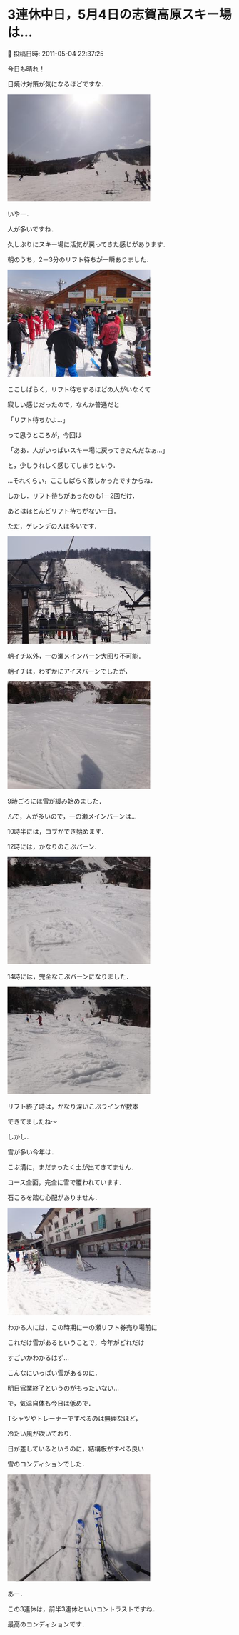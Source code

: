 # 3連休中日，5月4日の志賀高原スキー場は…

📅 投稿日時: 2011-05-04 22:37:25

今日も晴れ！


日焼け対策が気になるほどですな．




![51e9c682ece4c67b15e5a8414721a3ea.jpg](images/51e9c682ece4c67b15e5a8414721a3ea.jpg)







いやー．


人が多いですね．


久しぶりにスキー場に活気が戻ってきた感じがあります．


朝のうち，2－3分のリフト待ちが一瞬ありました．




![e7d7cde85150a8c393682fb35722ed00.jpg](images/e7d7cde85150a8c393682fb35722ed00.jpg)




ここしばらく，リフト待ちするほどの人がいなくて


寂しい感じだったので，なんか普通だと


「リフト待ちかよ…」


って思うところが，今回は


「ああ．人がいっぱいスキー場に戻ってきたんだなぁ…」


と，少しうれしく感じてしまうという．


…それくらい，ここしばらく寂しかったですからね．





しかし．リフト待ちがあったのも1－2回だけ．


あとはほとんどリフト待ちがない一日．


ただ，ゲレンデの人は多いです．




![0a6f64fed95f68489920080e036f168a.jpg](images/0a6f64fed95f68489920080e036f168a.jpg)




朝イチ以外，一の瀬メインバーン大回り不可能．





朝イチは，わずかにアイスバーンでしたが，




![cf949de4c2d97fd4644b0811785ba4ce.jpg](images/cf949de4c2d97fd4644b0811785ba4ce.jpg)




9時ごろには雪が緩み始めました．


んで，人が多いので，一の瀬メインバーンは…





10時半には，コブができ始めます．


12時には，かなりのこぶバーン．




![b01a3e5ba689a21055916182e8e33513.jpg](images/b01a3e5ba689a21055916182e8e33513.jpg)







14時には，完全なこぶバーンになりました．




![22a40517499f1d0b68a8ad770410571b.jpg](images/22a40517499f1d0b68a8ad770410571b.jpg)




リフト終了時は，かなり深いこぶラインが数本


できてましたね～





しかし．


雪が多い今年は．


こぶ溝に，まだまったく土が出てきてません．


コース全面，完全に雪で覆われています．


石ころを踏む心配がありません．




![85efd3a7a19bacd17304f1b7d89692e0.jpg](images/85efd3a7a19bacd17304f1b7d89692e0.jpg)




わかる人には，この時期に一の瀬リフト券売り場前に


これだけ雪があるということで，今年がどれだけ


すごいかわかるはず…





こんなにいっぱい雪があるのに，


明日営業終了というのがもったいない…





で，気温自体も今日は低めで．


Tシャツやトレーナーですべるのは無理なほど，


冷たい風が吹いており．


日が差しているというのに，結構板がすべる良い


雪のコンディションでした．




![6b5b4d80ac0aed45e5f1fbb8717dc94e.jpg](images/6b5b4d80ac0aed45e5f1fbb8717dc94e.jpg)







あー．


この3連休は，前半3連休といいコントラストですね．


最高のコンディションです．
